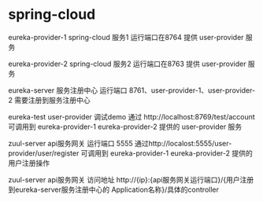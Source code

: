 # spring-cloud

eureka-provider-1 spring-cloud 服务1 运行端口在8764 提供 user-provider 服务

eureka-provider-2 spring-cloud 服务2 运行端口在8763 提供 user-provider 服务

eureka-server 服务注册中心 运行端口  8761、user-provider-1、user-provider-2 需要注册到服务注册中心

eureka-test user-provider 调试demo  通过 http://localhost:8769/test/account 可调用到 eureka-provider-1 eureka-provider-2 提供的 user-provider 服务


zuul-server api服务网关 运行端口 5555  通过http://localost:5555/user-provider/user/register 可调用到  eureka-provider-1 eureka-provider-2 提供的 用户注册操作


zuul-server api服务网关 访问地址 http://{ip}:{api服务网关运行端口}/{用户注册到eureka-server服务注册中心的 
Application名称}/具体的controller





